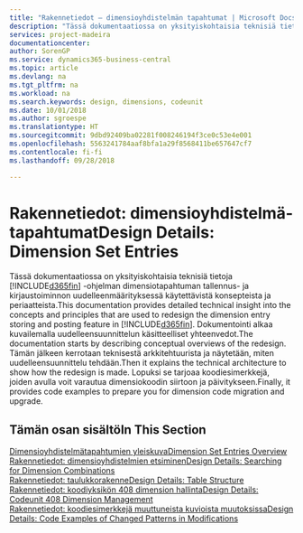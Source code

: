 ```yaml
---
title: "Rakennetiedot – dimensioyhdistelmän tapahtumat | Microsoft Docs"
description: "Tässä dokumentaatiossa on yksityiskohtaisia teknisiä tietoja dimensiotapahtuman tallennus- ja kirjaustoiminnon uudelleenmäärityksessä käytettävistä konsepteista ja periaatteista."
services: project-madeira
documentationcenter: 
author: SorenGP
ms.service: dynamics365-business-central
ms.topic: article
ms.devlang: na
ms.tgt_pltfrm: na
ms.workload: na
ms.search.keywords: design, dimensions, codeunit
ms.date: 10/01/2018
ms.author: sgroespe
ms.translationtype: HT
ms.sourcegitcommit: 9dbd92409ba02281f008246194f3ce0c53e4e001
ms.openlocfilehash: 5563241784aaf8bfa1a29f8568411be657647cf7
ms.contentlocale: fi-fi
ms.lasthandoff: 09/28/2018

---
```

# <a name="design-details-dimension-set-entries"></a><span data-ttu-id="2a33b-103">Rakennetiedot: dimensioyhdistelmä-tapahtumat</span><span class="sxs-lookup"><span data-stu-id="2a33b-103">Design Details: Dimension Set Entries</span></span>
<span data-ttu-id="2a33b-104">Tässä dokumentaatiossa on yksityiskohtaisia teknisiä tietoja [!INCLUDE[d365fin](includes/d365fin_md.md)] -ohjelman dimensiotapahtuman tallennus- ja kirjaustoiminnon uudelleenmäärityksessä käytettävistä konsepteista ja periaatteista.</span><span class="sxs-lookup"><span data-stu-id="2a33b-104">This documentation provides detailed technical insight into the concepts and principles that are used to redesign the dimension entry storing and posting feature in [!INCLUDE[d365fin](includes/d365fin_md.md)].</span></span> <span data-ttu-id="2a33b-105">Dokumentointi alkaa kuvailemalla uudelleensuunnittelun käsitteelliset yhteenvedot.</span><span class="sxs-lookup"><span data-stu-id="2a33b-105">The documentation starts by describing conceptual overviews of the redesign.</span></span> <span data-ttu-id="2a33b-106">Tämän jälkeen kerrotaan teknisestä arkkitehtuurista ja näytetään, miten uudelleensuunnittelu tehdään.</span><span class="sxs-lookup"><span data-stu-id="2a33b-106">Then it explains the technical architecture to show how the redesign is made.</span></span> <span data-ttu-id="2a33b-107">Lopuksi se tarjoaa koodiesimerkkejä, joiden avulla voit varautua dimensiokoodin siirtoon ja päivitykseen.</span><span class="sxs-lookup"><span data-stu-id="2a33b-107">Finally, it provides code examples to prepare you for dimension code migration and upgrade.</span></span>  

## <a name="in-this-section"></a><span data-ttu-id="2a33b-108">Tämän osan sisältö</span><span class="sxs-lookup"><span data-stu-id="2a33b-108">In This Section</span></span>  
[<span data-ttu-id="2a33b-109">Dimensioyhdistelmätapahtumien yleiskuva</span><span class="sxs-lookup"><span data-stu-id="2a33b-109">Dimension Set Entries Overview</span></span>](design-details-dimension-set-entries-overview.md)  
[<span data-ttu-id="2a33b-110">Rakennetiedot: dimensioyhdistelmien etsiminen</span><span class="sxs-lookup"><span data-stu-id="2a33b-110">Design Details: Searching for Dimension Combinations</span></span>](design-details-searching-for-dimension-combinations.md)  
[<span data-ttu-id="2a33b-111">Rakennetiedot: taulukkorakenne</span><span class="sxs-lookup"><span data-stu-id="2a33b-111">Design Details: Table Structure</span></span>](design-details-table-structure.md)  
[<span data-ttu-id="2a33b-112">Rakennetiedot: koodiyksikön 408 dimension hallinta</span><span class="sxs-lookup"><span data-stu-id="2a33b-112">Design Details: Codeunit 408 Dimension Management</span></span>](design-details-codeunit-408-dimension-management.md)  
[<span data-ttu-id="2a33b-113">Rakennetiedot: koodiesimerkkejä muuttuneista kuvioista muutoksissa</span><span class="sxs-lookup"><span data-stu-id="2a33b-113">Design Details: Code Examples of Changed Patterns in Modifications</span></span>](design-details-code-examples-of-changed-patterns-in-modifications.md)

